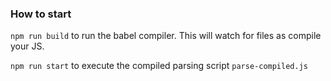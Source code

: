 ### How to start

`npm run build` to run the babel compiler. This will watch for files as compile your JS.

`npm run start` to execute the compiled parsing script `parse-compiled.js`
